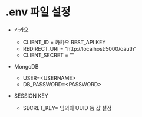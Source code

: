 # .env 파일 설정


- 카카오
  - CLIENT_ID = 카카오 REST_API KEY
  - REDIRECT_URI = "http://localhost:5000/oauth"
  - CLIENT_SECRET = ""


- MongoDB
  - USER=\<USERNAME>
  - DB_PASSWORD=\<PASSWORD>

- SESSION KEY
  - SECRET_KEY= 임의의 UUID 등 값 설정
